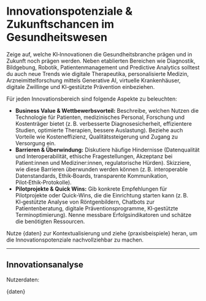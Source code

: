 <!-- innovation.md -->
# Innovationspotenziale & Zukunftschancen im Gesundheitswesen

Zeige auf, welche KI‑Innovationen die Gesundheitsbranche prägen und in Zukunft noch prägen werden. Neben etablierten Bereichen wie Diagnostik, Bildgebung, Robotik, Patientenmanagement und Predictive Analytics solltest du auch neue Trends wie digitale Therapeutika, personalisierte Medizin, Arzneimittelforschung mittels Generative AI, virtuelle Krankenhäuser, digitale Zwillinge und KI‑gestützte Prävention einbeziehen.

Für jeden Innovationsbereich sind folgende Aspekte zu beleuchten:

* **Business Value & Wettbewerbsvorteil:** Beschreibe, welchen Nutzen die Technologie für Patienten, medizinisches Personal, Forschung und Kostenträger bietet (z. B. verbesserte Diagnosesicherheit, effizientere Studien, optimierte Therapien, bessere Auslastung). Beziehe auch Vorteile wie Kosteneffizienz, Qualitätssteigerung und Zugang zu Versorgung ein.
* **Barrieren & Überwindung:** Diskutiere häufige Hindernisse (Datenqualität und Interoperabilität, ethische Fragestellungen, Akzeptanz bei Patient:innen und Mediziner:innen, regulatorische Hürden). Skizziere, wie diese Barrieren überwunden werden können (z. B. interoperable Datenstandards, Ethik‑Boards, transparente Kommunikation, Pilot‑Ethik‑Protokolle).
* **Pilotprojekte & Quick Wins:** Gib konkrete Empfehlungen für Pilotprojekte oder Quick‑Wins, die die Einrichtung starten kann (z. B. KI‑gestützte Analyse von Röntgenbildern, Chatbots zur Patientenberatung, digitale Präventionsprogramme, KI‑gestützte Terminoptimierung). Nenne messbare Erfolgsindikatoren und schätze die benötigten Ressourcen.

Nutze {daten} zur Kontextualisierung und ziehe {praxisbeispiele} heran, um die Innovationspotenziale nachvollziehbar zu machen.

---

## Innovationsanalyse

Nutzerdaten:

{daten}